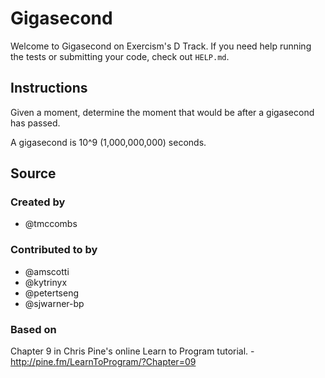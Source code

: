 # Gigasecond

Welcome to Gigasecond on Exercism's D Track.
If you need help running the tests or submitting your code, check out `HELP.md`.

## Instructions

Given a moment, determine the moment that would be after a gigasecond
has passed.

A gigasecond is 10^9 (1,000,000,000) seconds.

## Source

### Created by

- @tmccombs

### Contributed to by

- @amscotti
- @kytrinyx
- @petertseng
- @sjwarner-bp

### Based on

Chapter 9 in Chris Pine's online Learn to Program tutorial. - http://pine.fm/LearnToProgram/?Chapter=09